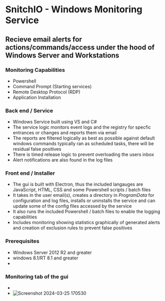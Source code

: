 # SnitchIO - Windows Monitoring Service

## Recieve email alerts for actions/commands/access under the hood of Windows Server and Workstations

### Monitoring Capabilities

- Powershell
- Command Prompt (Starting services)
- Remote Desktop Protocol (RDP)
- Application Installation

### Back end / Service

- Windows Service built using VS and C#
- The service logic monitors event logs and the registry for specfic entrances or changes and reports them via email
- The reports are filtered logically as best as possible against default windows commands typically ran as scheduled tasks, there will be residual false positives
- There is timed release logic to prevent overloading the users inbox
- Alert notifications are also found in the log files

### Front end / Installer

- The gui is built with Electron, thus the included langauges are JavaScript, HTML, CSS and some Powershell scripts / batch files
- It takes in the user email(s), creates a directory in *ProgramData* for configuration and log files, installs or uninstalls the service and can update some of the config files accessed by the service
- It also runs the included Powershell / batch files to enable the logging capabilities
- Includes monitoring showing statistics graphically of generated alerts and creation of exclusion rules to prevent false positives

### Prerequisites

- Windows Server 2012 R2 and greater
- windows 8.1/RT 8.1 and greater
-
### Monitoring tab of the gui
-
- ![Screenshot 2024-03-25 170530](https://github.com/TartCart/SnitchIO/assets/67134507/c73c26af-d4de-4bd7-b0af-481b0a9b5375)

